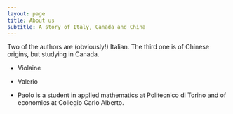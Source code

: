 ```yaml
---
layout: page
title: About us
subtitle: A story of Italy, Canada and China
---
```


Two of the authors are (obviously!) Italian. The third one is of Chinese origins, but studying in Canada.

+ Violaine 

+ Valerio

+ Paolo is a student in applied mathematics at Politecnico di Torino and of economics at Collegio Carlo Alberto.
